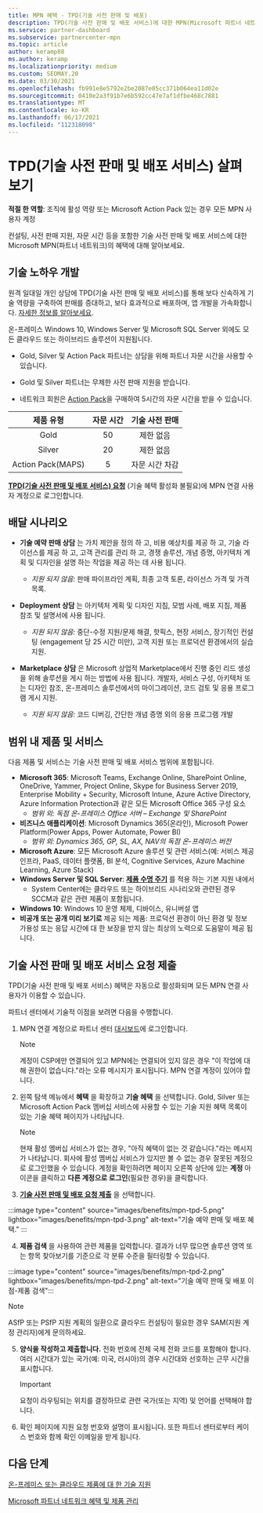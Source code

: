 ```yaml
---
title: MPN 혜택 - TPD(기술 사전 판매 및 배포)
description: TPD(기술 사전 판매 및 배포 서비스)에 대한 MPN(Microsoft 파트너 네트워크) 혜택에 대해 알아보세요.
ms.service: partner-dashboard
ms.subservice: partnercenter-mpn
ms.topic: article
author: keramp88
ms.author: keramp
ms.localizationpriority: medium
ms.custom: SEOMAY.20
ms.date: 03/30/2021
ms.openlocfilehash: fb991e8e5792e2be2087e05cc371b064ea11d02e
ms.sourcegitcommit: 0410e2a3f91b7e6b592cc47e7af1dfbe468c7881
ms.translationtype: MT
ms.contentlocale: ko-KR
ms.lasthandoff: 06/17/2021
ms.locfileid: "112318098"
---
```

# <a name="explore-technical-presales-and-deployment-services-tpd"></a>TPD(기술 사전 판매 및 배포 서비스) 살펴보기 

**적절 한 역할**: 조직에 활성 역량 또는 Microsoft Action Pack 있는 경우 모든 MPN 사용자 계정

컨설팅, 사전 판매 지원, 자문 시간 등을 포함한 기술 사전 판매 및 배포 서비스에 대한 Microsoft MPN(파트너 네트워크)의 혜택에 대해 알아보세요.

## <a name="develop-your-technical-know-how"></a>기술 노하우 개발

원격 일대일 개인 상담에 TPD(기술 사전 판매 및 배포 서비스)를 통해 보다 신속하게 기술 역량을 구축하여 판매를 증대하고, 보다 효과적으로 배포하며, 앱 개발을 가속화합니다. [자세한 정보를 알아보세요](https://aka.ms/TPD).

온-프레미스 Windows 10, Windows Server 및 Microsoft SQL Server 외에도 모든 클라우드 또는 하이브리드 솔루션이 지원됩니다. 

- Gold, Silver 및 Action Pack 파트너는 상담을 위해 파트너 자문 시간을 사용할 수 있습니다. 

- Gold 및 Silver 파트너는 무제한 사전 판매 지원을 받습니다. 

- 네트워크 회원은 [Action Pack](https://partner.microsoft.com/membership/action-pack)을 구매하여 5시간의 자문 시간을 받을 수 있습니다.  

|     제품 유형    | 자문 시간 |   기술 사전 판매   |
|:-----------------:|:------------------------:|:----------------------:|
|        Gold       |            50            |        제한 없음       |
|       Silver      |            20            |        제한 없음       |
| Action Pack(MAPS) |             5            | 자문 시간 차감 |

**[TPD(기술 사전 판매 및 배포 서비스) 요청](https://partner.microsoft.com/dashboard/mpn/membership/benefits/technical/createadvisoryhours-servicerequest)** (기술 혜택 활성화 불필요)에 MPN 연결 사용자 계정으로 로그인합니다.

## <a name="delivery-scenarios"></a>배달 시나리오

- **기술 예약 판매 상담** 는 가치 제안을 정의 하 고, 비용 예상치를 제공 하 고, 기술 라이선스를 제공 하 고, 고객 관리를 관리 하 고, 경쟁 솔루션, 개념 증명, 아키텍처 계획 및 디자인을 설명 하는 작업을 제공 하는 데 사용 됩니다.

  - *지원 되지 않음:* 판매 파이프라인 계획, 최종 고객 토론, 라이선스 가격 및 가격 목록.


- **Deployment 상담** 는 아키텍처 계획 및 디자인 지침, 모범 사례, 배포 지침, 제품 참조 및 설명서에 사용 됩니다.

  - *지원 되지 않음:* 중단-수정 지원/문제 해결, 핫픽스, 현장 서비스, 장기적인 컨설팅 (engagement 당 25 시간 미만), 고객 지원 또는 프로덕션 환경에서의 실습 지원. 


- **Marketplace 상담** 은 Microsoft 상업적 Marketplace에서 진행 중인 리드 생성을 위해 솔루션을 게시 하는 방법에 사용 됩니다. 개발자, 서비스 구성, 아키텍처 또는 디자인 참조, 온-프레미스 솔루션에서의 마이그레이션, 코드 검토 및 응용 프로그램 게시 지원.

  - *지원 되지 않음:* 코드 디버깅, 간단한 개념 증명 외의 응용 프로그램 개발

## <a name="in-scope-products-and-services"></a>범위 내 제품 및 서비스

다음 제품 및 서비스는 기술 사전 판매 및 배포 서비스 범위에 포함됩니다.
- **Microsoft 365**: Microsoft Teams, Exchange Online, SharePoint Online, OneDrive, Yammer, Project Online, Skype for Business Server 2019, Enterprise Mobility + Security, Microsoft Intune, Azure Active Directory, Azure Information Protection과 같은 모든 Microsoft Office 365 구성 요소
  - *범위 외: 독점 온-프레미스 Office 서버 – Exchange 및 SharePoint*
- **비즈니스 애플리케이션**: Microsoft Dynamics 365(온라인), Microsoft Power Platform(Power Apps, Power Automate, Power BI)
  - *범위 외: Dynamics 365, GP, SL, AX, NAV의 독점 온-프레미스 버전*
- **Microsoft Azure**: 모든 Microsoft Azure 솔루션 및 관련 서비스(예: 서비스 제공 인프라, PaaS, 데이터 플랫폼, BI 분석, Cognitive Services, Azure Machine Learning, Azure Stack)
- **Windows Server 및 SQL Server**: **[제품 수명 주기](/lifecycle/policies/fixed)** 를 적용 하는 기본 지원 내에서
  - System Center에는 클라우드 또는 하이브리드 시나리오와 관련된 경우 SCCM과 같은 관련 제품이 포함됩니다.
- **Windows 10**: Windows 10 운영 체제, 디바이스, 유니버설 앱
- **비공개 또는 공개 미리 보기로** 제공 되는 제품: 프로덕션 환경이 아닌 환경 및 정보 가용성 또는 응답 시간에 대 한 보장을 받지 않는 최상의 노력으로 도움말이 제공 됩니다.

## <a name="submit-a-technical-presales-and-deployment-services-request"></a>기술 사전 판매 및 배포 서비스 요청 제출 

TPD(기술 사전 판매 및 배포 서비스) 혜택은 자동으로 활성화되며 모든 MPN 연결 사용자가 이용할 수 있습니다. 

파트너 센터에서 기술적 이점을 보려면 다음을 수행합니다.

1. MPN 연결 계정으로 파트너 센터 [대시보드](https://partner.microsoft.com/dashboard)에 로그인합니다. 

   > [!NOTE]
   > 계정이 CSP에만 연결되어 있고 MPN에는 연결되어 있지 않은 경우 "이 작업에 대해 권한이 없습니다."라는 오류 메시지가 표시됩니다. MPN 연결 계정이 있어야 합니다.

2. 왼쪽 탐색 메뉴에서 **혜택** 을 확장하고 **기술 혜택** 을 선택합니다. Gold, Silver 또는 Microsoft Action Pack 멤버십 서비스에 사용할 수 있는 기술 지원 혜택 목록이 있는 기술 혜택 페이지가 나타납니다. 

   > [!NOTE]
   > 현재 활성 멤버십 서비스가 없는 경우, "아직 혜택이 없는 것 같습니다."라는 메시지가 나타납니다. 회사에 활성 멤버십 서비스가 있지만 볼 수 없는 경우 잘못된 계정으로 로그인했을 수 있습니다. 계정을 확인하려면 페이지 오른쪽 상단에 있는 **계정** 아이콘을 클릭하고 **다른 계정으로 로그인**(필요한 경우)을 클릭합니다.

3. **[기술 사전 판매 및 배포 요청 제출](https://partner.microsoft.com/dashboard/mpn/membership/benefits/technical/createadvisoryhours-servicerequest)** 을 선택합니다.

:::image type="content" source="images/benefits/mpn-tpd-5.png" lightbox="images/benefits/mpn-tpd-3.png" alt-text="기술 예약 판매 및 배포 혜택." :::

4. **제품 검색** 을 사용하여 관련 제품을 입력합니다. 결과가 너무 많으면 솔루션 영역 또는 항목 찾아보기를 기준으로 각 분류 수준을 필터링할 수 있습니다.

:::image type="content" source="images/benefits/mpn-tpd-2.png" lightbox="images/benefits/mpn-tpd-2.png" alt-text="기술 예약 판매 및 배포 이점-제품 검색":::

   > [!NOTE]
   > ASfP 또는 PSfP 지원 계획의 일환으로 클라우드 컨설팅이 필요한 경우 SAM(지원 계정 관리자)에게 문의하세요.

5. **양식을 작성하고 제출합니다.** 전화 번호에 전체 국제 전화 코드를 포함해야 합니다. 여러 시간대가 있는 국가(예: 미국, 러시아)의 경우 시간대와 선호하는 근무 시간을 표시합니다.

   > [!IMPORTANT]
   > 요청이 라우팅되는 위치를 결정하므로 관련 국가(또는 지역) 및 언어를 선택해야 합니다.

6. 확인 페이지에 지원 요청 번호와 설명이 표시됩니다. 또한 파트너 센터로부터 케이스 번호와 함께 확인 이메일을 받게 됩니다.

## <a name="next-steps"></a>다음 단계
[온-프레미스 또는 클라우드 제품에 대 한 기술 지원](/mpn-benefits-technical-support.md)

[Microsoft 파트너 네트워크 혜택 및 제품 관리](manage-your-partner-network-benefits.md)
